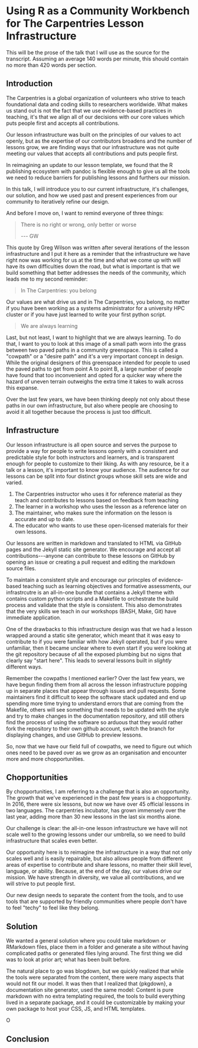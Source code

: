 # Using R as a Community Workbench for The Carpentries Lesson Infrastructure

This will be the prose of the talk that I will use as the source for the
transcript. Assuming an average 140 words per minute, this should contain no
more than 420 words per section. 

## Introduction

The Carpentries is a global organization of volunteers who strive to teach 
foundational data and coding skills to researchers worldwide. What makes us
stand out is not the fact that we use evidence-based practices in teaching, it's
that we align all of our decisions with our core values which puts people first
and accepts all contributions. 

Our lesson infrastructure was built on the principles of our values to act 
openly, but as the expertise of our contributors broadens and the number of
lessons grow, we are finding ways that our infrastructure was not quite meeting
our values that accepts all contributions and puts people first.

In reimagining an update to our lesson template, we found that the R publishing
ecosystem with pandoc is flexible enough to give us all the tools we need to 
reduce barriers for publishing lessons and furthers our mission. 

In this talk, I will introduce you to our current infrastructure, it's
challenges, our solution, and how we used past and present experiences from our
community to iteratively refine our design. 

And before I move on, I want to remind everyone of three things:

> There is no right or wrong, only better or worse 
> 
> --- GW

This quote by Greg Wilson was written after several iterations of the lesson
infrastructure and I put it here as a reminder that the infrastructure we have
right now was working for us at the time and what we come up with will have its
own difficulties down the road, but what is important is that we build something
that better addresses the needs of the community, which leads me to my second
reminder:

> In The Carpentries: you belong

Our values are what drive us and in The Carpentries, you belong, no matter if
you have been working as a systems administrator for a university HPC cluster or
if you have just learned to write your first python script.

> We are always learning

Last, but not least, I want to highlight that we are always learning. To do 
that, I want to you to look at this image of a small path worn into the grass
between two paved paths in a community greenspace. This is called a "cowpath" or
a "desire path" and it's a very important concept in design. While the original
designers of this greenspace intended for people to used the paved paths to get
from point A to point B, a large number of people have found that too 
inconvenient and opted for a quicker way where the hazard of uneven terrain
outweighs the extra time it takes to walk across this expanse.

Over the last few years, we have been thinking deeply not only about these paths
in our own infrastructure, but also where people are choosing to avoid it all
together because the process is just too difficult. 

## Infrastructure

Our lesson infrastructure is all open source and serves the purpose to provide
a way for people to write lessons openly with a consistent and predictable
style for both instructors and learners, and is transparent enough for people
to customize to their liking. As with any resource, be it a talk or a lesson,
it's important to know your audience. The audience for our lessons can be split
into four distinct groups whose skill sets are wide and varied.

1. The Carpentries instructor who uses it for reference material as they teach
   and contributes to lessons based on feedback from teaching
2. The learner in a workshop who uses the lesson as a reference later on
3. The maintainer, who makes sure the information on the lesson is accurate and
   up to date.
4. The educator who wants to use these open-licensed materials for their own
   lessons.

Our lessons are written in markdown and translated to HTML via GitHub pages and
the Jekyll static site generator. We encourage and accept all 
contributions---anyone can contribute to these lessons on GitHub by opening an
issue or creating a pull request and editing the markdown source files. 

To maintain a consistent style and encourage our princples of evidence-based 
teaching such as learning objectives and formative assessments, our
infrastrcutre is an all-in-one bundle that contains a Jekyll theme with
contains custom python scripts and a Makefile to orchestrate the build process
and validate that the style is consistent. This also demonstrates that the very
skills we teach in our workshops (BASH, Make, Git) have immediate application.

One of the drawbacks to this infrastructure design was that we had a lesson
wrapped around a static site generator, which meant that it was easy to
contribute to if you were familiar with how Jekyll operated, but if you were
unfamiliar, then it became unclear where to even start if you were looking at
the git repository because of all the exposed plumbing but no signs that clearly
say "start here". This leads to several lessons built in _slightly_ different
ways.

Remember the cowpaths I mentioned earlier? Over the last few years, we have
begun finding them from all across the lesson infrastructure popping up in
separate places that appear through issues and pull requests. Some maintainers
find it difficult to keep the software stack updated and end up spending more
time trying to understand errors that are coming from the Makefile, others will
see something that needs to be updated with the style and try to make changes
in the documentation repository, and still others find the process of using the
software so arduous that they would rather fork the repository to their own
github account, switch the branch for displaying changes, and use GitHub to
preview lessons.

So, now that we have our field full of cowpaths, we need to figure out which 
ones need to be paved over as we grow as an organisation and encounter more and
more chopportunities. 

## Chopportunities

By chopportunities, I am referring to a challenge that is also an opportunity. 
The growth that we've experienced in the past few years is a chopportunity.
In 2016, there were six lessons, but now we have over 45 official lessons in
two languages. The carpentries incubator, has grown immensely over the last
year, adding more than 30 new lessons in the last six months alone. 

Our challenge is clear: the all-in-one lesson infrastructure we have will not
scale well to the growing lessons under our umbrella, so we need to build 
infrastructure that scales even better.

Our opportunity here is to reimagine the infrastructure in a way that not only
scales well and is easily repairable, but also allows people from different
areas of expertise to contribute and share lessons, no matter their skill level,
language, or ability. Because, at the end of the day, our values drive our
mission. We have strength in diversity, we value all contributions, and we will
strive to put people first. 

Our new design needs to separate the content from the tools, and to use tools
that are supported by friendly communities where people don't have to feel
"techy" to feel like they belong. 

## Solution

We wanted a general solution where you could take markdown or RMarkdown files,
place them in a folder and generate a site without having complicated paths or
generated files lying around. The first thing we did was to look at prior art;
what has been built before. 

The natural place to go was blogdown, but we quickly realized that while the
tools were separated from the content, there were many aspects that would not
fit our model. It was then that I realized that {pkgdown}, a documentation site
generator, used the same model: Content is pure markdown with no extra 
templating required, the tools to build everything lived in a separate package,
and it could be customizable by making your own package to host your CSS, JS, 
and HTML templates. 

O


## Conclusion

